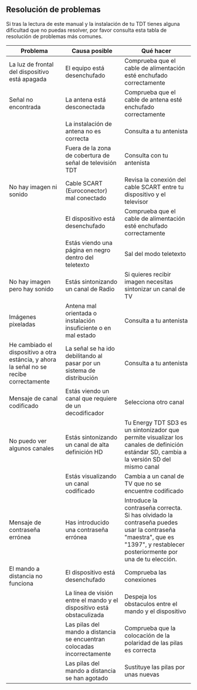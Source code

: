 ## Resolución de problemas

Si tras la lectura de este manual y la instalación de tu TDT tienes alguna dificultad que no puedas resolver, por favor consulta esta tabla de resolución de problemas más comunes.

| Problema | Causa posible | Qué hacer |
| -- | -- | -- |
| La luz de frontal del dispositivo está apagada | El equipo está desenchufado | Comprueba que el cable de alimentación esté enchufado correctamente |
| Señal no encontrada | La antena está desconectada | Comprueba que el cable de antena esté enchufado correctamente |
|| La instalación de antena no es correcta | Consulta a tu antenista |
|| Fuera de la zona de cobertura de señal de televisión TDT | Consulta con tu antenista |
| No hay imagen ni sonido | Cable SCART (Euroconector) mal conectado | Revisa la conexión del cable SCART entre tu dispositivo y el televisor |
|| El dispositivo está desenchufado | Comprueba que el cable de alimentación esté enchufado correctamente |
|| Estás viendo una página en negro dentro del teletexto | Sal del modo teletexto |
| No hay imagen pero hay sonido | Estás sintonizando un canal de Radio | Si quieres recibir imagen necesitas sintonizar un canal de TV |
| Imágenes pixeladas | Antena mal orientada o instalación insuficiente o en mal estado | Consulta a tu antenista |
| He cambiado el dispositivo a otra estáncia, y ahora la señal no se recibe correctamente | La señal se ha ido debilitando al pasar por un sistema de distribución | Consulta a tu antenista |
| Mensaje de canal codificado | Estás viendo un canal que requiere de un decodificador | Selecciona otro canal |
| No puedo ver algunos canales | Estás sintonizando un canal de alta definición HD  | Tu Energy TDT SD3 es un sintonizador que permite visualizar los canales de definición estándar SD, cambia a la versión SD del mismo canal |
|| Estás visualizando un canal codificado  | Cambia a un canal de TV que no se encuentre codificado |
| Mensaje de contraseña errónea | Has introducido una contraseña errónea | Introduce la contraseña correcta. Si has olvidado la contraseña puedes usar la contraseña "maestra", que es "1397", y restablecer posteriormente por una de tu elección. |
| El mando a distancia no funciona | El dispositivo está desenchufado | Comprueba las conexiones |
|| La línea de visión entre el mando y el dispositivo está obstaculizada | Despeja los obstaculos entre el mando y el dispositivo |
|| Las pilas del mando a distancia se encuentran colocadas incorrectamente | Comprueba que la colocación de la polaridad de las pilas es correcta |
|| Las pilas del mando a distancia se han agotado | Sustituye las pilas por unas nuevas |




